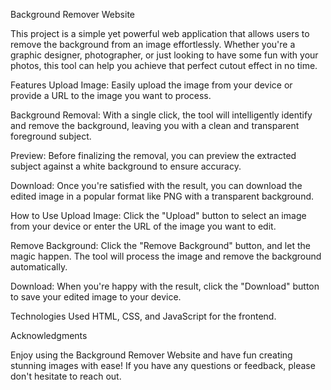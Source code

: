 Background Remover Website

This project is a simple yet powerful web application that allows users to remove the background from an image effortlessly. Whether you're a graphic designer, photographer, or just looking to have some fun with your photos, this tool can help you achieve that perfect cutout effect in no time.

Features
Upload Image: Easily upload the image from your device or provide a URL to the image you want to process.

Background Removal: With a single click, the tool will intelligently identify and remove the background, leaving you with a clean and transparent foreground subject.

Preview: Before finalizing the removal, you can preview the extracted subject against a white background to ensure accuracy.

Download: Once you're satisfied with the result, you can download the edited image in a popular format like PNG with a transparent background.

How to Use
Upload Image: Click the "Upload" button to select an image from your device or enter the URL of the image you want to edit.

Remove Background: Click the "Remove Background" button, and let the magic happen. The tool will process the image and remove the background automatically.

Download: When you're happy with the result, click the "Download" button to save your edited image to your device.

Technologies Used
HTML, CSS, and JavaScript for the frontend.


Acknowledgments

Enjoy using the Background Remover Website and have fun creating stunning images with ease! If you have any questions or feedback, please don't hesitate to reach out.

